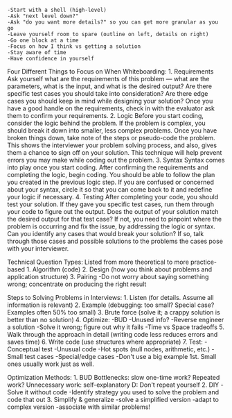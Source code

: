 	-Start with a shell (high-level)
	-Ask "next level down?"
	-Ask "do you want more details?" so you can get more granular as you go
	-Leave yourself room to spare (outline on left, details on right)
	-Go one block at a time
	-Focus on how I think vs getting a solution
	-Stay aware of time
	-Have confidence in yourself

Four Different Things to Focus on When Whiteboarding:
	1. Requirements
Ask yourself what are the requirements of this problem — what are the parameters, what is the input, and what is the desired output? Are there specific test cases you should take into consideration? Are there edge cases you should keep in mind while designing your solution? Once you have a good handle on the requirements, check in with the evaluator ask them to confirm your requirements.
	2. Logic
Before you start coding, consider the logic behind the problem. If the problem is complex, you should break it down into smaller, less complex problems. Once you have broken things down, take note of the steps or pseudo-code the problem. This shows the interviewer your problem solving process, and also, gives them a chance to sign off on your solution. This technique will help prevent errors you may make while coding out the problem.
	3. Syntax
Syntax comes into play once you start coding. After confirming the requirements and completing the logic, begin coding. You should be able to follow the plan you created in the previous logic step. If you are confused or concerned about your syntax, circle it so that you can come back to it and redefine your logic if necessary. 
	4. Testing
After completing your code, you should test your solution. If they gave you specific test cases, run them through your code to figure out the output. Does the output of your solution match the desired output for that test case? If not, you need to pinpoint where the problem is occurring and fix the issue, by addressing the logic or syntax. Can you identify any cases that would break your solution? If so, talk through those cases and possible solutions to the problems the cases pose with your interviewer.

Technical Question Types: Listed from more theoretical to more practice-based
	1. Algorithm (code)
	2. Design (how you think about problems and application structure)
	3. Pairing
	-Do not worry about saying something wrong; concentrate on producing the right result

Steps to Solving Problems in Interviews:
	1. Listen (for details. Assume all information is relevant)
	2. Example (debugging: too small? Special case? Examples often 50% too small)
	3. Brute force (solve it; a crappy solution is better than no solution)
	4. Optimize:
		-BUD
		-Unused info?
		-Reverse engineer a solution
		-Solve it wrong; figure out why it fails
		-Time vs Space tradeoffs
	5. Walk through the approach in detail (writing code less reduces errors and saves time)
	6. Write code (use structures where appropriate)
	7. Test:
		-Conceptual test
		-Unusual code
		-Hot spots (null nodes, arithmetic, etc.)
		-Small test cases
		-Special/edge cases
		-Don't use a big example 1st. Small ones usually work just as well.

Optimization Methods:
	1. BUD
		Bottlenecks: slow one-time work? Repeated work?
		Unnecessary work: self-explanatory
		D: Don't repeat yourself
	2. DIY
		-Solve it without code
		-Identify strategy you used to solve the problem and code that out
	3. Simplify & generalize
		-solve a simplified version
		-adapt to complex version
		-associate with similar problems!
